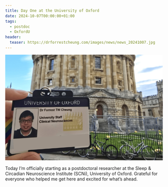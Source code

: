 ```yaml
---
title: Day One at the University of Oxford
date: 2024-10-07T00:00:00+01:00
tags:
  - postdoc
  - OxfordU
header:
  teaser: https://drforrestcheung.com/images/news/news_20241007.jpg
---
```

![](/images/news/news_20241007.jpg)

Today I’m officially starting as a postdoctoral researcher at the Sleep & Circadian Neuroscience Institute (SCNi), University of Oxford. Grateful for everyone who helped me get here and excited for what’s ahead.
